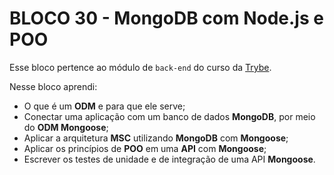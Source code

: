 # BLOCO 30 - MongoDB com Node.js e POO



Esse bloco pertence ao módulo de `back-end` do curso da [Trybe](https://www.betrybe.com/). 

Nesse bloco aprendi:

- O que é um **ODM** e para que ele serve;
- Conectar uma aplicação com um banco de dados **MongoDB**, por meio do **ODM Mongoose**;
- Aplicar a arquitetura **MSC** utilizando **MongoDB** com **Mongoose**;
- Aplicar os princípios de **POO** em uma **API** com **Mongoose**;
- Escrever os testes de unidade e de integração de uma API **Mongoose**. 

